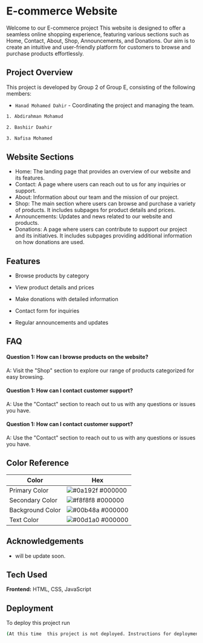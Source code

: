 # E-commerce Website

Welcome to our E-commerce project This website is designed to offer a seamless online shopping experience, featuring various sections such as Home, Contact, About, Shop, Announcements, and Donations. Our aim is to create an intuitive and user-friendly platform for customers to browse and purchase products effortlessly.

## Project Overview 


This project is developed by Group 2 of Group E, consisting of the following members:

- `Hanad Mohamed Dahir` - Coordinating the project and managing the team.
```bash
1. Abdirahman Mohamud  

2. Bashiir Daahir 

3. Nafisa Mohamed 
```
## Website Sections

- Home: The landing page that provides an overview of our website and its features.
- Contact: A page where users can reach out to us for any inquiries or support.
- About: Information about our team and the mission of our project.
- Shop: The main section where users can browse and purchase a variety of products. It includes subpages for product details and prices.
- Announcements: Updates and news related to our website and products.
- Donations: A page where users can contribute to support our project and its initiatives. It includes subpages providing additional information on how donations are used.

## Features

- Browse products by category 

- View product details and prices

- Make donations with detailed information

- Contact form for inquiries

- Regular announcements and updates



## FAQ

#### Question 1: How can I browse products on the website?

A:  Visit the "Shop" section to explore our range of products categorized for easy browsing.

#### Question 1: How can I contact customer support?
A: Use the "Contact" section to reach out to us with any questions or issues you have.

#### Question 1: How can I contact customer support?
A: Use the "Contact" section to reach out to us with any questions or issues you have.
## Color Reference

| Color             | Hex                                                                |
| ----------------- | ------------------------------------------------------------------ |
| Primary    Color | ![#0a192f](https://via.placeholder.com/10/0a192f?text=+) #000000 |
| Secondary  Color | ![#f8f8f8](https://via.placeholder.com/10/f8f8f8?text=+) #000000 |
| Background Color | ![#00b48a](https://via.placeholder.com/10/00b48a?text=+) #000000 |
| Text       Color | ![#00d1a0](https://via.placeholder.com/10/00b48a?text=+) #000000 |


## Acknowledgements

 - will be update soon.


## Tech Used

**Frontend:** HTML, CSS, JavaScript
## Deployment

To deploy this project run

```bash
(At this time  this project is not deployed. Instructions for deployment will be provided in future updates.)
```

